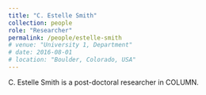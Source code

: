 ```yaml
---
title: "C. Estelle Smith"
collection: people
role: "Researcher"
permalink: /people/estelle-smith
# venue: "University 1, Department"
# date: 2016-08-01
# location: "Boulder, Colorado, USA"
---
```


C. Estelle Smith is a post-doctoral researcher in COLUMN.